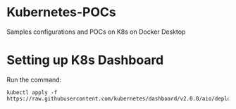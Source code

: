 # Kubernetes-POCs
Samples configurations and POCs on K8s on Docker Desktop

# Setting up K8s Dashboard
Run the command:
    
    kubectl apply -f https://raw.githubusercontent.com/kubernetes/dashboard/v2.0.0/aio/deploy/recommended.yaml
